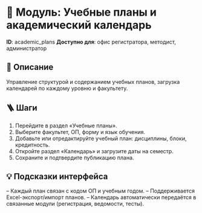 # 📘 Модуль: Учебные планы и академический календарь
**ID**: academic_plans
**Доступно для**: офис регистратора, методист, администратор

## 📝 Описание
Управление структурой и содержанием учебных планов, загрузка календарей по каждому уровню и факультету.

## 🪜 Шаги
1. Перейдите в раздел «Учебные планы».
2. Выберите факультет, ОП, форму и язык обучения.
3. Добавьте или отредактируйте учебный план: дисциплины, блоки, кредитность.
4. Откройте раздел «Календарь» и загрузите даты на семестр.
5. Сохраните и подтвердите публикацию плана.

## 💡 Подсказки интерфейса
– Каждый план связан с кодом ОП и учебным годом.
– Поддерживается Excel-экспорт/импорт планов.
– Календарь автоматически передаётся в связанные модули (регистрация, ведомости, тесты).
